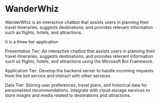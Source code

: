 # WanderWhiz
WanderWhiz is an interactive chatbot that assists users in planning their travel itineraries, suggests destinations, and provides relevant information such as flights, hotels, and attractions.

It is a three tier application

Presentation Tier: An interactive chatbot that assists users in planning their travel itineraries, suggests destinations, and provides relevant information such as flights, hotels, and attractions using the Microsoft Bot Framework.

Application Tier: Develop the backend server to handle incoming requests from the bot service and interact with other services.

Data Tier: Storing user preferences, travel plans, and historical data for personalized recommendations. Integrate with cloud storage services to store images and media related to destinations and attractions.
